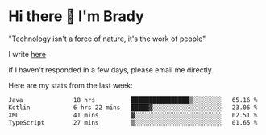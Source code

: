 # Hi there 👋 I'm Brady

"Technology isn't a force of nature, it's the work of people"

I write [here](https://github.com/hawk0120/blog)

If I haven't responded in a few days, please email me directly. 

Here are my stats from the last week:
<!--START_SECTION:waka-->

```txt
Java              18 hrs          ████████████████▒░░░░░░░░   65.16 %
Kotlin            6 hrs 22 mins   █████▓░░░░░░░░░░░░░░░░░░░   23.06 %
XML               41 mins         ▓░░░░░░░░░░░░░░░░░░░░░░░░   02.51 %
TypeScript        27 mins         ▒░░░░░░░░░░░░░░░░░░░░░░░░   01.65 %
```

<!--END_SECTION:waka-->


